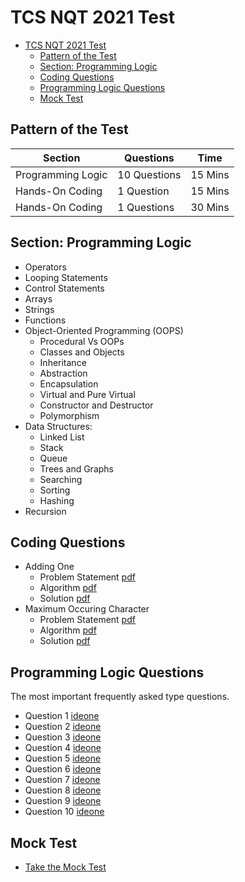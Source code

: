 # TCS NQT 2021 Test
- [TCS NQT 2021 Test](#tcs-nqt-2021-test)
  - [Pattern of the Test](#pattern-of-the-test)
  - [Section: Programming Logic](#section-programming-logic)
  - [Coding Questions](#coding-questions)
  - [Programming Logic Questions](#programming-logic-questions)
  - [Mock Test](#mock-test)

## Pattern of the Test

| Section           | Questions    | Time    |
|-------------------|--------------|---------|
| Programming Logic | 10 Questions | 15 Mins |
| Hands-On Coding   | 1 Question   | 15 Mins |
| Hands-On Coding   | 1 Questions  | 30 Mins |

## Section: Programming Logic

- Operators
- Looping Statements
- Control Statements
- Arrays
- Strings
- Functions
- Object-Oriented Programming (OOPS)
  - Procedural Vs OOPs
  - Classes and Objects
  - Inheritance
  - Abstraction
  - Encapsulation
  - Virtual and Pure Virtual
  - Constructor and Destructor
  - Polymorphism
- Data Structures:
  - Linked List
  - Stack
  - Queue
  - Trees and Graphs
  - Searching
  - Sorting
  - Hashing
- Recursion

## Coding Questions

- Adding One
  - Problem Statement [pdf]()
  - Algorithm [pdf]()
  - Solution [pdf]()
- Maximum Occuring Character
  - Problem Statement [pdf]()
  - Algorithm [pdf]()
  - Solution [pdf]()

## Programming Logic Questions

The most important frequently asked type questions.
- Question 1 [ideone]()
- Question 2 [ideone]()
- Question 3 [ideone]()
- Question 4 [ideone]()
- Question 5 [ideone]()
- Question 6 [ideone]()
- Question 7 [ideone]()
- Question 8 [ideone]()
- Question 9 [ideone]()
- Question 10 [ideone]()

## Mock Test

- [Take the Mock Test]()
